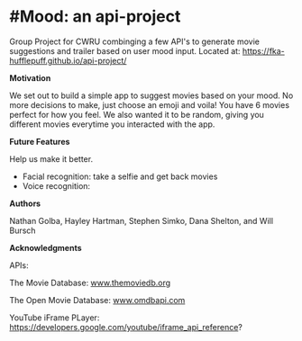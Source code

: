 # #Mood: an api-project

Group Project for CWRU combinging a few API's to generate movie suggestions and trailer based on user mood input. 
Located at: https://fka-hufflepuff.github.io/api-project/

**Motivation**

We set out to build a simple app to suggest movies based on your mood. No more decisions to make, just choose an emoji and voila! You have 6 movies perfect for how you feel. We also wanted it to be random, giving you different movies everytime you interacted with the app.


**Future Features** 

Help us make it better. 

  - Facial recognition: take a selfie and get back movies 
  - Voice recognition: 


**Authors**

Nathan Golba, Hayley Hartman, Stephen Simko, Dana Shelton, and Will Bursch

**Acknowledgments**

APIs: 

The Movie Database: www.themoviedb.org 

The Open Movie Database: www.omdbapi.com

YouTube iFrame PLayer: https://developers.google.com/youtube/iframe_api_reference?
